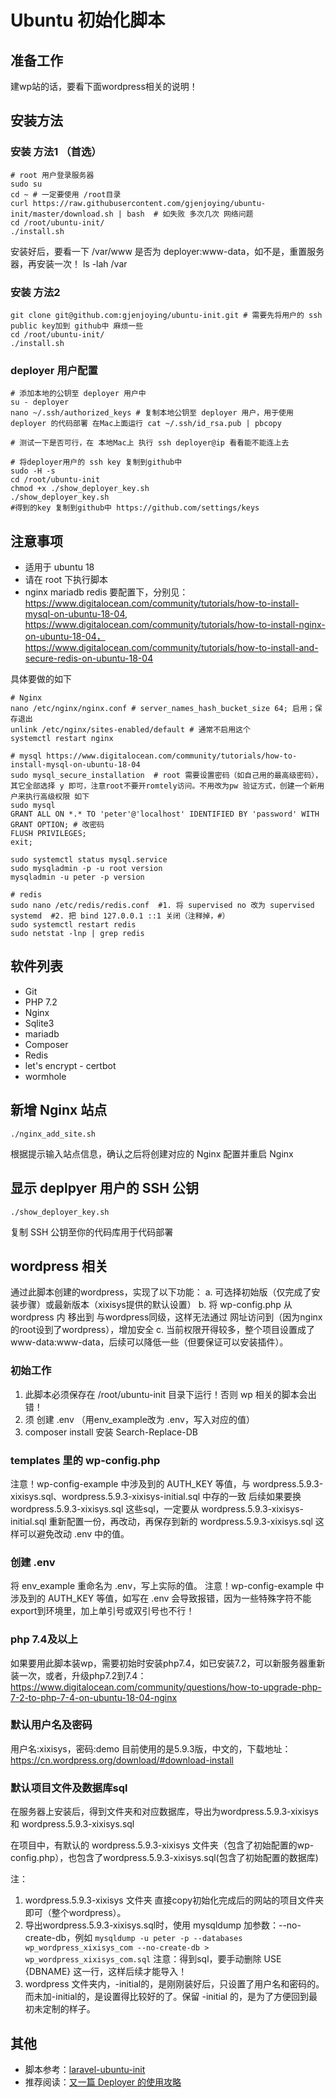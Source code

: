 # Ubuntu 初始化脚本

## 准备工作
建wp站的话，要看下面wordpress相关的说明！

## 安装方法
### 安装 方法1 （首选）
```
# root 用户登录服务器
sudo su
cd ~ # 一定要使用 /root目录
curl https://raw.githubusercontent.com/gjenjoying/ubuntu-init/master/download.sh | bash  # 如失败 多次几次 网络问题
cd /root/ubuntu-init/
./install.sh
```
安装好后，要看一下 /var/www 是否为 deployer:www-data，如不是，重置服务器，再安装一次！
ls -lah /var

### 安装 方法2

```
git clone git@github.com:gjenjoying/ubuntu-init.git # 需要先将用户的 ssh public key加到 github中 麻烦一些
cd /root/ubuntu-init/
./install.sh
```


### deployer 用户配置

```
# 添加本地的公钥至 deployer 用户中
su - deployer
nano ~/.ssh/authorized_keys # 复制本地公钥至 deployer 用户，用于使用 deployer 的代码部署 在Mac上面运行 cat ~/.ssh/id_rsa.pub | pbcopy

# 测试一下是否可行，在 本地Mac上 执行 ssh deployer@ip 看看能不能连上去

# 将deployer用户的 ssh key 复制到github中
sudo -H -s
cd /root/ubuntu-init
chmod +x ./show_deployer_key.sh
./show_deployer_key.sh
#得到的key 复制到github中 https://github.com/settings/keys
```

## 注意事项

* 适用于 ubuntu 18
* 请在 root 下执行脚本
* nginx mariadb redis 要配置下，分别见：https://www.digitalocean.com/community/tutorials/how-to-install-mysql-on-ubuntu-18-04, https://www.digitalocean.com/community/tutorials/how-to-install-nginx-on-ubuntu-18-04， https://www.digitalocean.com/community/tutorials/how-to-install-and-secure-redis-on-ubuntu-18-04

具体要做的如下
```
# Nginx
nano /etc/nginx/nginx.conf # server_names_hash_bucket_size 64; 启用；保存退出
unlink /etc/nginx/sites-enabled/default # 通常不启用这个
systemctl restart nginx

# mysql https://www.digitalocean.com/community/tutorials/how-to-install-mysql-on-ubuntu-18-04
sudo mysql_secure_installation  # root 需要设置密码（如自己用的最高级密码），其它全部选择 y 即可，注意root不要开romtely访问。不用改为pw 验证方式，创建一个新用户来执行高级权限 如下
sudo mysql
GRANT ALL ON *.* TO 'peter'@'localhost' IDENTIFIED BY 'password' WITH GRANT OPTION; # 改密码
FLUSH PRIVILEGES;
exit;

sudo systemctl status mysql.service
sudo mysqladmin -p -u root version
mysqladmin -u peter -p version

# redis
sudo nano /etc/redis/redis.conf  #1. 将 supervised no 改为 supervised systemd  #2. 把 bind 127.0.0.1 ::1 关闭（注释掉，#） 
sudo systemctl restart redis
sudo netstat -lnp | grep redis

```


## 软件列表

* Git
* PHP 7.2
* Nginx
* Sqlite3
* mariadb
* Composer
* Redis
* let's encrypt - certbot
* wormhole

## 新增 Nginx 站点

```
./nginx_add_site.sh
```

根据提示输入站点信息，确认之后将创建对应的 Nginx 配置并重启 Nginx

## 显示 deplpyer 用户的 SSH 公钥

```
./show_deployer_key.sh
```

复制 SSH 公钥至你的代码库用于代码部署

## wordpress 相关
通过此脚本创建的wordpress，实现了以下功能：
a. 可选择初始版（仅完成了安装步骤）或最新版本（xixisys提供的默认设置）
b. 将 wp-config.php 从 wordpress 内 移出到 与wordpress同级，这样无法通过 网址访问到（因为nginx的root设到了wordpress），增加安全
c. 当前权限开得较多，整个项目设置成了 www-data:www-data，后续可以降低一些（但要保证可以安装插件）。

### 初始工作
1. 此脚本必须保存在 /root/ubuntu-init 目录下运行！否则 wp 相关的脚本会出错！
2. 须 创建 .env （用env_example改为 .env，写入对应的值）
3. composer install 安装 Search-Replace-DB
### templates 里的 wp-config.php
注意！wp-config-example 中涉及到的 AUTH_KEY 等值，与 wordpress.5.9.3-xixisys.sql、wordpress.5.9.3-xixisys-initial.sql 中存的一致
后续如果要换 wordpress.5.9.3-xixisys.sql 这些sql，一定要从 wordpress.5.9.3-xixisys-initial.sql 重新配置一份，再改动，再保存到新的 wordpress.5.9.3-xixisys.sql
这样可以避免改动 .env 中的值。
### 创建 .env
将 env_example 重命名为 .env，写上实际的值。
注意！wp-config-example 中涉及到的 AUTH_KEY 等值，如写在 .env 会导致报错，因为一些特殊字符不能 export到环境里，加上单引号或双引号也不行！

### php 7.4及以上
如果要用此脚本装wp，需要初始时安装php7.4，如已安装7.2，可以新服务器重新装一次，或者，升级php7.2到7.4：
https://www.digitalocean.com/community/questions/how-to-upgrade-php-7-2-to-php-7-4-on-ubuntu-18-04-nginx

### 默认用户名及密码
用户名:xixisys，密码:demo
目前使用的是5.9.3版，中文的，下载地址：
https://cn.wordpress.org/download/#download-install

### 默认项目文件及数据库sql
在服务器上安装后，得到文件夹和对应数据库，导出为wordpress.5.9.3-xixisys 和 wordpress.5.9.3-xixisys.sql

在项目中，有默认的 wordpress.5.9.3-xixisys 文件夹（包含了初始配置的wp-config.php），也包含了wordpress.5.9.3-xixisys.sql(包含了初始配置的数据库)

注：
1. wordpress.5.9.3-xixisys 文件夹 直接copy初始化完成后的网站的项目文件夹即可（整个wordpress）。
2. 导出wordpress.5.9.3-xixisys.sql时，使用 mysqldump 加参数：--no-create-db，例如
`mysqldump -u peter -p --databases wp_wordpress_xixisys_com --no-create-db > wp_wordpress_xixisys_com.sql`
注意：得到sql，要手动删除 USE {DBNAME} 这一行，这样后续才能导入！
3. wordpress 文件夹内，-initial的，是刚刚装好后，只设置了用户名和密码的。而未加-initial的，是设置得比较好的了。保留 -initial 的，是为了方便回到最初未定制的样子。

## 其他

* 脚本参考：[laravel-ubuntu-init](https://github.com/summerblue/laravel-ubuntu-init)
* 推荐阅读：[又一篇 Deployer 的使用攻略](https://overtrue.me/articles/2018/06/deployer-guide.html)
